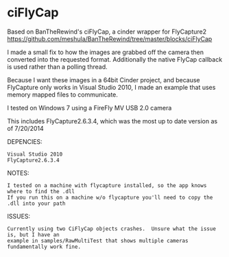 ciFlyCap
========

Based on BanTheRewind's ciFlyCap, a cinder wrapper for FlyCapture2
https://github.com/meshula/BanTheRewind/tree/master/blocks/ciFlyCap

I made a small fix to how the images are grabbed off the camera then converted into the requested format.  Additionally the native FlyCap callback is used rather than a polling thread.

Because I want these images in a 64bit Cinder project, and because FlyCapture only works in Visual Studio 2010, I made an example that uses memory mapped files to communicate.

I tested on Windows 7 using a FireFly MV USB 2.0 camera

This includes FlyCapture2.6.3.4, which was the most up to date version as of 7/20/2014

DEPENCIES:
	
	Visual Studio 2010
	FlyCapture2.6.3.4


NOTES:
	
	I tested on a machine with flycapture installed, so the app knows where to find the .dll
	If you run this on a machine w/o flycapture you'll need to copy the .dll into your path


ISSUES:

	Currently using two CiFlyCap objects crashes.  Unsure what the issue is, but I have an
	example in samples/RawMultiTest that shows multiple cameras fundamentally work fine.
